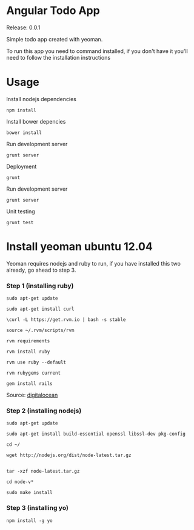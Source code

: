 Angular Todo App
================

Release: 0.0.1

Simple todo app created with yeoman.

To run this app you need to command installed, if you don't have it you'll need to follow the installation instructions

Usage
=====

Install nodejs dependencies

```
npm install
```

Install bower depencies

```
bower install
```

Run development server

```
grunt server
```

Deployment

```
grunt
```

Run development server

```
grunt server
```

Unit testing

```
grunt test
```

Install yeoman ubuntu 12.04
===========================

Yeoman requires nodejs and ruby to run, if you have installed this two already, go ahead to step 3.

### Step 1 (installing ruby)

```
sudo apt-get update

sudo apt-get install curl

\curl -L https://get.rvm.io | bash -s stable

source ~/.rvm/scripts/rvm

rvm requirements

rvm install ruby

rvm use ruby --default

rvm rubygems current
 
gem install rails
```

Source: [digitalocean](https://www.digitalocean.com/community/articles/how-to-install-ruby-on-rails-on-ubuntu-12-04-lts-precise-pangolin-with-rvm)

### Step 2 (installing nodejs)

```
sudo apt-get update

sudo apt-get install build-essential openssl libssl-dev pkg-config 

cd ~/

wget http://nodejs.org/dist/node-latest.tar.gz


tar -xzf node-latest.tar.gz

cd node-v*

sudo make install 
```

### Step 3 (installing yo)

```
npm install -g yo
```

